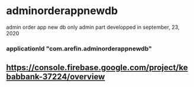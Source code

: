 # adminorderappnewdb

admin order app new db only admin part developped in september, 23, 2020


### applicationId "com.arefin.adminorderappnewdb"


## https://console.firebase.google.com/project/kebabbank-37224/overview

